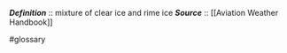 ***Definition***    :: mixture of clear ice and rime ice
***Source***         :: [[Aviation Weather Handbook]]

#glossary